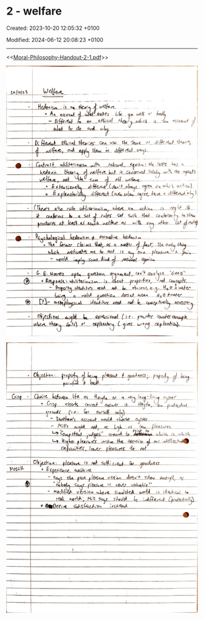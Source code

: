 # 2 - welfare

Created: 2023-10-20 12:05:32 +0100

Modified: 2024-06-12 20:08:23 +0100

---

<<[Moral-Philosophy-Handout-2-1.pdf](../../media/Moral-Philosophy-Handout-2-1.pdf)>>



![](../../media/Year-1-Moral-2---welfare-image1.jpeg)



![](../../media/Year-1-Moral-2---welfare-image2.jpeg)




